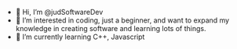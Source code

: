 - 👋 Hi, I’m @judSoftwareDev
- 👀 I’m interested in coding, just a beginner, and want to expand my knowledge in creating software and learning lots of things.
- 🌱 I’m currently learning C++, Javascript

<!---
judSoftwareDev/judSoftwareDev is a ✨ special ✨ repository because its `README.md` (this file) appears on your GitHub profile.
You can click the Preview link to take a look at your changes.
--->
